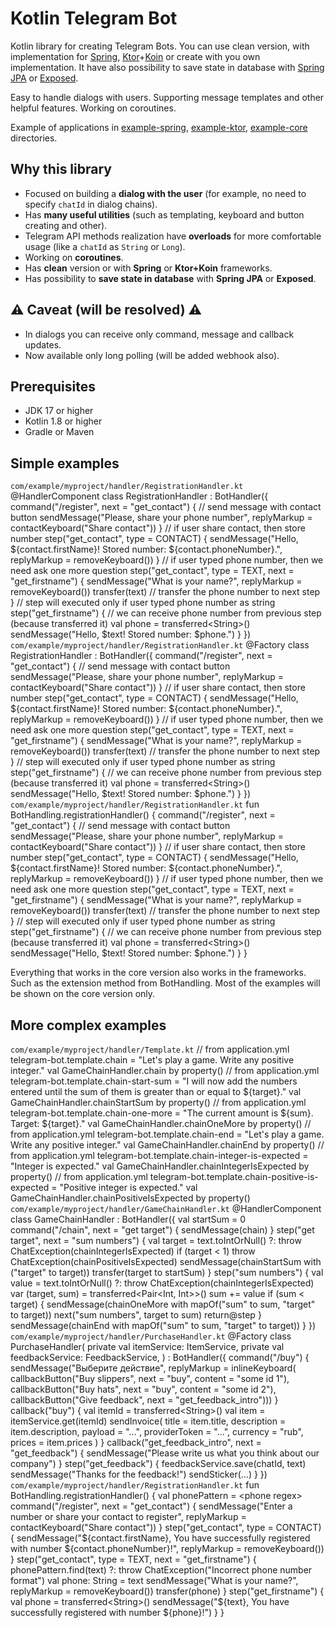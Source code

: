 # Kotlin Telegram Bot

Kotlin library for creating Telegram Bots. You can use clean version, with implementation for [Spring](https://spring.io/), [Ktor](https://ktor.io/)+[Koin](https://insert-koin.io/) or create with you own implementation.
It have also possibility to save state in database with [Spring JPA](https://spring.io/projects/spring-data-jpa/) or [Exposed](https://github.com/JetBrains/Exposed).

Easy to handle dialogs with users.
Supporting message templates and other helpful features.
Working on coroutines.

Example of applications in [example-spring](https://github.com/DEHuckaKpyT/telegram-bot/tree/master/example-spring), [example-ktor](https://github.com/DEHuckaKpyT/telegram-bot/tree/master/example-ktor), [example-core](https://github.com/DEHuckaKpyT/telegram-bot/tree/master/example-core) directories. 

## Why this library
- Focused on building a **dialog with the user** (for example, no need to specify `chatId` in dialog chains).
- Has **many useful utilities** (such as templating, keyboard and button creating and other).
- Telegram API methods realization have **overloads** for more comfortable usage (like a `chatId` as `String` or `Long`).
- Working on **coroutines**.
- Has **clean** version or with **Spring** or **Ktor+Koin** frameworks.
- Has possibility to **save state in database** with **Spring JPA** or **Exposed**.

## ⚠️ Caveat (will be resolved) ⚠️
- In dialogs you can receive only command, message and callback updates.
- Now available only long polling (will be added webhook also).

## Prerequisites

- JDK 17 or higher
- Kotlin 1.8 or higher
- Gradle or Maven

## Simple examples

<tabs id="simple-example" group="telegram-bot-code">
    <tab title="Spring" group-key="spring">
        <code>com/example/myproject/handler/RegistrationHandler.kt</code>
        <code-block lang="kotlin">
            @HandlerComponent
            class RegistrationHandler : BotHandler({
                command("/register", next = "get_contact") {
                    // send message with contact button
                    sendMessage("Please, share your phone number", replyMarkup = contactKeyboard("Share contact"))
                }
                // if user share contact, then store number
                step("get_contact", type = CONTACT) {
                    sendMessage("Hello, ${contact.firstName}! Stored number: ${contact.phoneNumber}.", replyMarkup = removeKeyboard())
                }
                // if user typed phone number, then we need ask one more question
                step("get_contact", type = TEXT, next = "get_firstname") {
                    sendMessage("What is your name?", replyMarkup = removeKeyboard())
                    transfer(text) // transfer the phone number to next step
                }
                // step will executed only if user typed phone number as string
                step("get_firstname") {
                    // we can receive phone number from previous step (because transferred it)
                    val phone = transferred&lt;String&gt;()
                    sendMessage("Hello, $text! Stored number: $phone.")
                }
            })
        </code-block>
    </tab>
    <tab title="Ktor + Koin" group-key="ktor">
        <code>com/example/myproject/handler/RegistrationHandler.kt</code>
        <code-block lang="kotlin">
            @Factory
            class RegistrationHandler : BotHandler({
                command("/register", next = "get_contact") {
                    // send message with contact button
                    sendMessage("Please, share your phone number", replyMarkup = contactKeyboard("Share contact"))
                }
                // if user share contact, then store number
                step("get_contact", type = CONTACT) {
                    sendMessage("Hello, ${contact.firstName}! Stored number: ${contact.phoneNumber}.", replyMarkup = removeKeyboard())
                }
                // if user typed phone number, then we need ask one more question
                step("get_contact", type = TEXT, next = "get_firstname") {
                    sendMessage("What is your name?", replyMarkup = removeKeyboard())
                    transfer(text) // transfer the phone number to next step
                }
                // step will executed only if user typed phone number as string
                step("get_firstname") {
                    // we can receive phone number from previous step (because transferred it)
                    val phone = transferred&lt;String&gt;()
                    sendMessage("Hello, $text! Stored number: $phone.")
                }
            })
        </code-block>
    </tab>
    <tab title="Core" group-key="core">
        <code>com/example/myproject/handler/RegistrationHandler.kt</code>
        <code-block lang="kotlin">
            fun BotHandling.registrationHandler() {
                command("/register", next = "get_contact") {
                    // send message with contact button
                    sendMessage("Please, share your phone number", replyMarkup = contactKeyboard("Share contact"))
                }
                // if user share contact, then store number
                step("get_contact", type = CONTACT) {
                    sendMessage("Hello, ${contact.firstName}! Stored number: ${contact.phoneNumber}.", replyMarkup = removeKeyboard())
                }
                // if user typed phone number, then we need ask one more question
                step("get_contact", type = TEXT, next = "get_firstname") {
                    sendMessage("What is your name?", replyMarkup = removeKeyboard())
                    transfer(text) // transfer the phone number to next step
                }
                // step will executed only if user typed phone number as string
                step("get_firstname") {
                    // we can receive phone number from previous step (because transferred it)
                    val phone = transferred&lt;String&gt;()
                    sendMessage("Hello, $text! Stored number: $phone.")
                }
            }
        </code-block>
    </tab>
</tabs>

<note>Everything that works in the core version also works in the frameworks.
Such as the extension method from BotHandling. 
Most of the examples will be shown on the core version only.</note>

## More complex examples

<tabs id="complex-example" group="telegram-bot-code">
    <tab title="Spring" group-key="spring">
        <code>com/example/myproject/handler/Template.kt</code>
        <code-block lang="kotlin">
            // from application.yml telegram-bot.template.chain = "Let's play a game. Write any positive integer."
            val GameChainHandler.chain by property()
            // from application.yml telegram-bot.template.chain-start-sum = "I will now add the numbers entered until the sum of them is greater than or equal to ${target}."
            val GameChainHandler.chainStartSum by property()
            // from application.yml telegram-bot.template.chain-one-more = "The current amount is ${sum}. Target: ${target}."
            val GameChainHandler.chainOneMore by property() 
            // from application.yml telegram-bot.template.chain-end = "Let's play a game. Write any positive integer."
            val GameChainHandler.chainEnd by property() 
            // from application.yml telegram-bot.template.chain-integer-is-expected = "Integer is expected."
            val GameChainHandler.chainIntegerIsExpected by property() 
            // from application.yml telegram-bot.template.chain-positive-is-expected = "Positive integer is expected."
            val GameChainHandler.chainPositiveIsExpected by property() 
        </code-block>
        <code>com/example/myproject/handler/GameChainHandler.kt</code>
        <code-block lang="kotlin">
            @HandlerComponent
            class GameChainHandler : BotHandler({
                val startSum = 0
                command("/chain", next = "get target") {
                    sendMessage(chain)
                }
                step("get target", next = "sum numbers") {
                    val target = text.toIntOrNull() ?: throw ChatException(chainIntegerIsExpected)
                    if (target &lt; 1) throw ChatException(chainPositiveIsExpected)
                    sendMessage(chainStartSum with ("target" to target))
                    transfer(target to startSum)
                }
                step("sum numbers") {
                    val value = text.toIntOrNull() ?: throw ChatException(chainIntegerIsExpected)
                    var (target, sum) = transferred&lt;Pair&lt;Int, Int&gt;&gt;()
                    sum += value
                    if (sum &lt; target) {
                        sendMessage(chainOneMore with mapOf("sum" to sum, "target" to target))
                        next("sum numbers", target to sum)
                        return@step
                    }
                    sendMessage(chainEnd with mapOf("sum" to sum, "target" to target))
                }
            })
        </code-block>
    </tab>
    <tab title="Ktor + Koin" group-key="ktor">
        <code>com/example/myproject/handler/PurchaseHandler.kt</code>
        <code-block lang="kotlin">
            @Factory
            class PurchaseHandler(
                private val itemService: ItemService,
                private val feedbackService: FeedbackService,
            ) : BotHandler({
                command("/buy") {
                    sendMessage("Выберите действие", replyMarkup = inlineKeyboard(
                        callbackButton("Buy slippers", next = "buy", content = "some id 1"),
                        callbackButton("Buy hats", next = "buy", content = "some id 2"),
                        callbackButton("Give feedback", next = "get_feedback_intro")))
                }
                callback("buy") {
                    val itemId = transferred&lt;String&gt;()
                    val item = itemService.get(itemId)
                    sendInvoice(
                        title = item.title,
                        description = item.description,
                        payload = "...",
                        providerToken = "...",
                        currency = "rub",
                        prices = item.prices
                    )
                }
                callback("get_feedback_intro", next = "get_feedback") {
                    sendMessage("Please write us what you think about our company")
                }
                step("get_feedback") {
                    feedbackService.save(chatId, text)
                    sendMessage("Thanks for the feedback!")
                    sendSticker(...)
                }
            })
        </code-block>
    </tab>
    <tab title="Core" group-key="core">
        <code>com/example/myproject/handler/RegistrationHandler.kt</code>
        <code-block lang="kotlin">
            fun BotHandling.registrationHandler() {
                val phonePattern = &lt;phone regex&gt;
                command("/register", next = "get_contact") {
                    sendMessage("Enter a number or share your contact to register", 
                        replyMarkup = contactKeyboard("Share contact"))
                }
                step("get_contact", type = CONTACT) {
                    sendMessage("${contact.firstName}, You have successfully registered with number ${contact.phoneNumber}!", 
                        replyMarkup = removeKeyboard())
                }
                step("get_contact", type = TEXT, next = "get_firstname") {
                    phonePattern.find(text) ?: throw ChatException("Incorrect phone number format")
                    val phone: String = text
                    sendMessage("What is your name?", replyMarkup = removeKeyboard())
                    transfer(phone)
                }
                step("get_firstname") {
                    val phone = transferred&lt;String&gt;()
                    sendMessage("${text}, You have successfully registered with number ${phone}!")
                }
            }
        </code-block>
    </tab>
</tabs>
